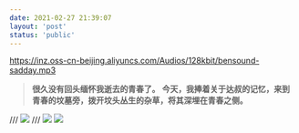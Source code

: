 ```yaml
---
date: 2021-02-27 21:39:07
layout: 'post'
status: 'public'
---
```

<audio src="https://inz.oss-cn-beijing.aliyuncs.com/Audios/128kbit/%E9%AB%98%E6%A2%A8%E5%BA%B7%E6%B2%BB%20-%20%E7%99%BD%E6%98%A0.mp3" autoplay loop></audio>
https://inz.oss-cn-beijing.aliyuncs.com/Audios/128kbit/bensound-sadday.mp3
> **很久没有回头缅怀我逝去的青春了。**
> **今天，我捧着关于达叔的记忆，来到青春的坟墓旁，拨开坟头丛生的杂草，将其深埋在青春之侧。**

/// ![](https://inz.oss-cn-beijing.aliyuncs.com/Images/Memories%20forever/IMG_2431.PNG)
/// ![](https://inz.oss-cn-beijing.aliyuncs.com/Images/Memories%20forever/IMG_2433.PNG)
![](https://inz.oss-cn-beijing.aliyuncs.com/Images/Memories%20forever/IMG_2434.JPG)
